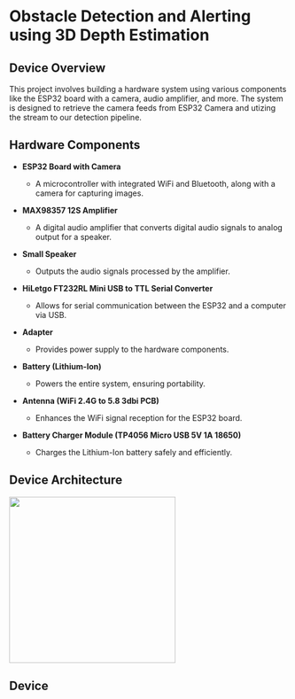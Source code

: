 # Obstacle Detection and Alerting using 3D Depth Estimation

## Device Overview

This project involves building a hardware system using various components like the ESP32 board with a camera, audio amplifier, and more. The system is designed to retrieve the camera feeds from ESP32 Camera and utizing the stream to our detection pipeline.

## Hardware Components

- **ESP32 Board with Camera**
  - A microcontroller with integrated WiFi and Bluetooth, along with a camera for capturing images.
- **MAX98357 12S Amplifier**
  - A digital audio amplifier that converts digital audio signals to analog output for a speaker.
- **Small Speaker**

  - Outputs the audio signals processed by the amplifier.

- **HiLetgo FT232RL Mini USB to TTL Serial Converter**

  - Allows for serial communication between the ESP32 and a computer via USB.

- **Adapter**

  - Provides power supply to the hardware components.

- **Battery (Lithium-Ion)**

  - Powers the entire system, ensuring portability.

- **Antenna (WiFi 2.4G to 5.8 3dbi PCB)**

  - Enhances the WiFi signal reception for the ESP32 board.

- **Battery Charger Module (TP4056 Micro USB 5V 1A 18650)**
  - Charges the Lithium-Ion battery safely and efficiently.

## Device Architecture

<img src="https://drive.google.com/uc?export=view&id=1huLgg3hTPl8QP3dlZ1cOO9xC5gn7j-1E" width=300 height=300>

## Device
